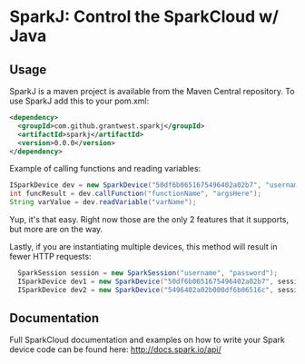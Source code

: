 SparkJ: Control the SparkCloud w/ Java
=======

## Usage

SparkJ is a maven project is available from the Maven Central repository. To use SparkJ add this to your pom.xml:

```xml
<dependency>
  <groupId>com.github.grantwest.sparkj</groupId>
  <artifactId>sparkj</artifactId>
  <version>0.0.0</version>
</dependency>
```

Example of calling functions and reading variables:
```java
ISparkDevice dev = new SparkDevice("50df6b0651675496402a02b7", "username", "password");
int funcResult = dev.callFunction("functionName", "argsHere");
String varValue = dev.readVariable("varName");
```

Yup, it's that easy. Right now those are the only 2 features that it supports, but more are on the way.

Lastly, if you are instantiating multiple devices, this method will result in fewer HTTP requests:

```java
  SparkSession session = new SparkSession("username", "password");
  ISparkDevice dev1 = new SparkDevice("50df6b0651675496402a02b7", session);
  ISparkDevice dev2 = new SparkDevice("5496402a02b000df6b06516c", session);
```


## Documentation

Full SparkCloud documentation and examples on how to write your Spark device code can be found here:
http://docs.spark.io/api/


